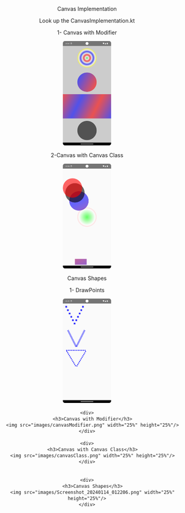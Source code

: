 

 <div align="center">
  
  Canvas Implementation
 
 Look up the CanvasImplementation.kt
 
  1- Canvas with Modifier
  
<!-- Açıklama veya başlık -->

<!--
first way to change pic size with html code
first way to change  pic size with html code
 <img src="images/canvasModifier" width="50%" height="50%"/>
-->
<!-- Resim etiketi -->

  <img src="images/canvasModifier.png" width="25%" height="25%"/>

  2-Canvas with Canvas Class 
  
<!-- Açıklama veya başlık -->
  <img src="images/canvasClass.png" width="25%" height="25%"/>

  Canvas Shapes
  
  1- DrawPoints
  
  <img src="images/Screenshot_20240114_012206.png" width="25%" height="25%"/>
 
</div>


<div align="center" style="display: flex; justify-content: center; align-items: center;">
 
    <div>
        <h3>Canvas with Modifier</h3>
        <img src="images/canvasModifier.png" width="25%" height="25%"/>
    </div>
 
    <div>
        <h3>Canvas with Canvas Class</h3>
        <img src="images/canvasClass.png" width="25%" height="25%"/>
    </div>

 
    <div>
        <h3>Canvas Shapes</h3>
        <img src="images/Screenshot_20240114_012206.png" width="25%" height="25%"/>
    </div>
</div>

